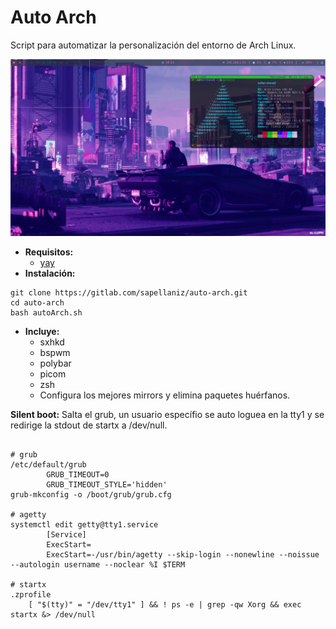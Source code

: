 # Auto Arch

Script para automatizar la personalización del entorno de Arch Linux.

![img](screen.png)

- **Requisitos:**
    - [yay](https://aur.archlinux.org/packages/yay/)
- **Instalación:**
```
git clone https://gitlab.com/sapellaniz/auto-arch.git
cd auto-arch
bash autoArch.sh
```
- **Incluye:**
    - sxhkd
    - bspwm
    - polybar
    - picom
    - zsh
    - Configura los mejores mirrors y elimina paquetes huérfanos.

**Silent boot:**
Salta el grub, un usuario específio se auto loguea en la tty1 y se redirige la stdout de startx a /dev/null.
```

# grub
/etc/default/grub
        GRUB_TIMEOUT=0
        GRUB_TIMEOUT_STYLE='hidden'
grub-mkconfig -o /boot/grub/grub.cfg

# agetty
systemctl edit getty@tty1.service
        [Service]
        ExecStart=
        ExecStart=-/usr/bin/agetty --skip-login --nonewline --noissue --autologin username --noclear %I $TERM

# startx
.zprofile
    [ "$(tty)" = "/dev/tty1" ] && ! ps -e | grep -qw Xorg && exec startx &> /dev/null
```